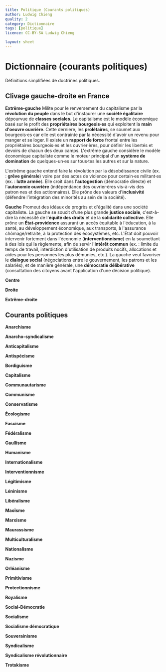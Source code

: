```yaml
---
title: Politique (Courants politiques)
author: Ludwig Chieng
quality: 2
category: Dictionnaire
tags: [politique]
licence: CC-BY-SA Ludwig Chieng

layout: sheet
---
```


# Dictionnaire (courants politiques)

Définitions simplifiées de doctrines politiques.

## Clivage gauche-droite en France

**Extrême-gauche**
Milite pour le renversement du capitalisme par la **révolution du peuple** dans le but d'instaurer une **société égalitaire** dépourvue de **classes sociales**. Le capitalisme est le modèle économique basé sur le profit des **propriétaires bourgeois·es** qui exploitent la **main d'oeuvre ouvrière**. Cette derniere, les **prolétaires**, se soumet aux bourgeois·es car elle est contrainte par la nécessité d'avoir un revenu pour manger et se loger. Il existe un **rapport de force** frontal entre les propriétaires bourgeois·es et les ouvrier·ères, pour définir les libertés et devoirs de chacun des deux camps. L'extrême gauche considère le modèle économique capitaliste comme le moteur principal d'un **système de domination** de quelques-un·es sur tous·tes les autres et sur la nature.

L'extrême gauche entend faire la révolution par la désobéissance civile (ex. : **grêve générale**) voire par des actes de violence pour certain·es militant·es (ex. : **lutte armée**). Elle croit dans l'**autogestion** (démocratie directe) et l'**autonomie ouvrière** (indépendance des ouvrier·ères vis-à-vis des patron·nes et des actionnaires). Elle prône des valeurs d'**inclusivité** (défendre l’intégration des minorités au sein de la société).


**Gauche**
Promeut des idéaux de progrès et d'égalité dans une société capitaliste. La gauche se soucit d'une plus grande **justice sociale**, c'est-à-dire la nécessité de l'**équité des droits** et de la **solidarité collective**. Elle prône un **État-providence** assurant un accès équitable à l'éducation, à la santé, au développement économique, aux transports, à l'assurance chômage/retraite, à la protection des écosystèmes, etc. L'État doit pouvoir intervenir fortement dans l'économie (**interventionnisme**) en la soumettant à des lois qui la règlemente, afin de servir l'**intérêt commun** (ex. : limite du temps de travail, interdiction d'utilisation de produits nocifs, allocations et aides pour les personnes les plus démunies, etc.). La gauche veut favoriser le **dialogue social** (négociations entre le gouvernement, les patrons et les salariés), et de manière générale, une **démocratie délibérative** (consultation des citoyens avant l'application d'une décision politique).


**Centre**



**Droite**



**Extrême-droite**



## Courants politiques

**Anarchisme**


**Anarcho-syndicalisme**


**Anticapitalisme**


**Antispécisme**


**Bordiguisme**


**Capitalisme**


**Communautarisme**


**Communisme**


**Conservatisme**


**Écologisme**


**Fascisme**


**Fédéralisme**


**Gaullisme**


**Humanisme**


**Internationalisme**


**Interventionnisme**


**Légitimisme**


**Léninisme**


**Libéralisme**


**Maoïsme**


**Marxisme**


**Maurassisme**


**Multiculturalisme**


**Nationalisme**


**Nazisme**


**Orléanisme**


**Primitivisme**


**Protectionnisme**


**Royalisme**


**Social-Démocratie**


**Socialisme**


**Socialisme démocratique**


**Souverainisme**


**Syndicalisme**


**Syndicalisme révolutionnaire**


**Trotskisme**




